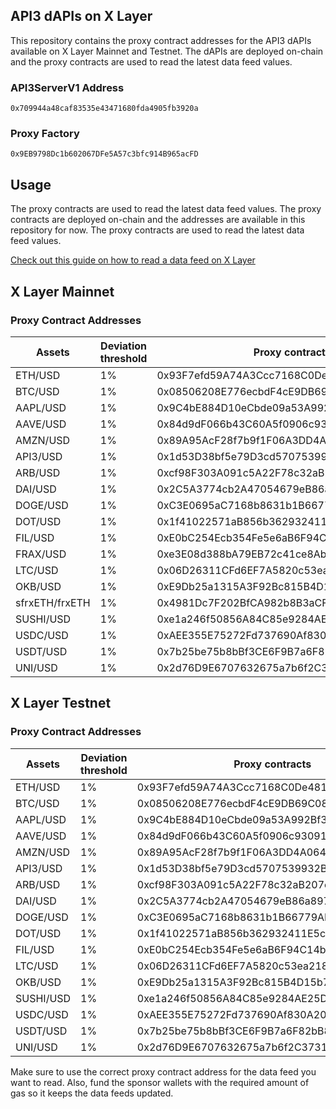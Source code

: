 ## API3 dAPIs on X Layer

This repository contains the proxy contract addresses for the API3 dAPIs available on X Layer Mainnet and Testnet. The dAPIs are deployed on-chain and the proxy contracts are used to read the latest data feed values.

### API3ServerV1 Address
`0x709944a48caf83535e43471680fda4905fb3920a`
### Proxy Factory
`0x9EB9798Dc1b602067DFe5A57c3bfc914B965acFD`

## Usage

The proxy contracts are used to read the latest data feed values. The proxy contracts are deployed on-chain and the addresses are available in this repository for now. The proxy contracts are used to read the latest data feed values.

[Check out this guide on how to read a data feed on X Layer](https://docs.api3.org/guides/dapis/read-a-dapi/)

## X Layer Mainnet

### Proxy Contract Addresses

| Assets | Deviation threshold | Proxy contracts | Sponsor wallets |
|--------|---------------------|-----------------|-----------------|
| ETH/USD | 1% | 0x93F7efd59A74A3Ccc7168C0De481461e5Bd9518c | 0xC680BcDA3b122837A0D49ba23f607b412Cd90906 |
| BTC/USD | 1% | 0x08506208E776ecbdF4cE9DB69C08Aa90A06825C0 | 0x82D117e7AdEd3fC8A9266252899B21C843dDC4B2 |
| AAPL/USD | 1% | 0x9C4bE884D10eCbde09a53A992Bf3a01D7c8fCA26 | 0x91E8A2033f1ce7f0138f88e01EFEAA14776387FD |
| AAVE/USD | 1% | 0x84d9dF066b43C60A5f0906c930914dc98B654493 | 0x17EeAbF49bE81B763F88877E508584cf0A5a5eD6 |
| AMZN/USD | 1% | 0x89A95AcF28f7b9f1F06A3DD4A064560568b30E92 | 0xd74eDF7043472830d93145Bd0087059c6AB317F3 |
| API3/USD | 1% | 0x1d53D38bf5e79D3cd5707539932B22B09a4E450b | 0xBA1817Ceb62A8dcC9d42a166b9F7CAB204656c72 |
| ARB/USD | 1% | 0xcf98F303A091c5A22F78c32aB207cfEA2774dfa4 | 0x751114392B3Da45f24755aCd51a6E794E5Af029a |
| DAI/USD | 1% | 0x2C5A3774cb2A47054679eB86a897440c564AC867 | 0xF8CbF618Bc8ff4BF78bEb744ba33380C362227Db |
| DOGE/USD | 1% | 0xC3E0695aC7168b8631b1B66779AB8a5C751a3146 | 0x8B67b0728380fF6931cc7D4aa8ab2844A6f0B82F |
| DOT/USD | 1% | 0x1f41022571aB856b362932411E5cfAD82A13A415 | 0x1503370573eB9bD04fc376a14fA3Be51E9046425 |
| FIL/USD | 1% | 0xE0bC254Ecb354Fe5e6aB6F94C14b9F008Ddd7371 | 0x666deEF0501EcC1D1611Acc8B36C0b67B0d9451F |
| FRAX/USD | 1% | 0xe3E08d388bA79EB72c41ce8Ab50d10700d9213B3 | 0xedDD4a20b191Ae6F6f8D7474dbDD996eeCe97FB4 |
| LTC/USD | 1% | 0x06D26311CFd6EF7A5820c53ea2184ecE9a51a0Aa | 0xDf5ebd7B04806829a286e6332004C796951a3fda |
| OKB/USD | 1% | 0xE9Db25a1315A3F92Bc815B4D15b78d7759c2139D | 0xc291031327953E61400004B5F209bEc996F69BcF |
| sfrxETH/frxETH | 1% | 0x4981Dc7F202BfCA982b8B3aCF5c624c7c460C11C | 0x822DE966F01C8e8DA03e67B4Afa9B589fF6628b1 |
| SUSHI/USD | 1% | 0xe1a246f50856A84C85e9284AE25D810ddF189862 | 0xc0A66985c2106a2e03AAbEF1E57a93Da0d10E951 |
| USDC/USD | 1% | 0xAEE355E75272Fd737690Af830A20193c93e6f159 | 0x2b265b6D826E8d538C3721a1B364073CB3f75234 |
| USDT/USD | 1% | 0x7b25be75b8bBf3CE6F9B7a6F82bB84d2976cb7aB | 0x8Fc8f8548C2ff2D7A8a92a30ACaB3cA6a6b9F868 |
| UNI/USD | 1% | 0x2d76D9E6707632675a7b6f2C3731e7a2449f6C6c | 0x2DC913BBFB55451dbd10aF61a0064DA687E3397e |

## X Layer Testnet

### Proxy Contract Addresses

| Assets | Deviation threshold | Proxy contracts | Sponsor wallets |
|--------|---------------------|-----------------|-----------------|
| ETH/USD | 1% | 0x93F7efd59A74A3Ccc7168C0De481461e5Bd9518c | 0xC680BcDA3b122837A0D49ba23f607b412Cd90906 |
| BTC/USD | 1% | 0x08506208E776ecbdF4cE9DB69C08Aa90A06825C0 | 0x82D117e7AdEd3fC8A9266252899B21C843dDC4B2 |
| AAPL/USD | 1% | 0x9C4bE884D10eCbde09a53A992Bf3a01D7c8fCA26 | 0x91E8A2033f1ce7f0138f88e01EFEAA14776387FD |
| AAVE/USD | 1% | 0x84d9dF066b43C60A5f0906c930914dc98B654493 | 0x17EeAbF49bE81B763F88877E508584cf0A5a5eD6 |
| AMZN/USD | 1% | 0x89A95AcF28f7b9f1F06A3DD4A064560568b30E92 | 0xd74eDF7043472830d93145Bd0087059c6AB317F3 |
| API3/USD | 1% | 0x1d53D38bf5e79D3cd5707539932B22B09a4E450b | 0xBA1817Ceb62A8dcC9d42a166b9F7CAB204656c72 |
| ARB/USD | 1% | 0xcf98F303A091c5A22F78c32aB207cfEA2774dfa4 | 0x751114392B3Da45f24755aCd51a6E794E5Af029a |
| DAI/USD | 1% | 0x2C5A3774cb2A47054679eB86a897440c564AC867 | 0xF8CbF618Bc8ff4BF78bEb744ba33380C362227Db |
| DOGE/USD | 1% | 0xC3E0695aC7168b8631b1B66779AB8a5C751a3146 | 0x8B67b0728380fF6931cc7D4aa8ab2844A6f0B82F |
| DOT/USD | 1% | 0x1f41022571aB856b362932411E5cfAD82A13A415 | 0x1503370573eB9bD04fc376a14fA3Be51E9046425 |
| FIL/USD | 1% | 0xE0bC254Ecb354Fe5e6aB6F94C14b9F008Ddd7371 | 0x666deEF0501EcC1D1611Acc8B36C0b67B0d9451F |
| LTC/USD | 1% | 0x06D26311CFd6EF7A5820c53ea2184ecE9a51a0Aa | 0xDf5ebd7B04806829a286e6332004C796951a3fda |
| OKB/USD | 1% | 0xE9Db25a1315A3F92Bc815B4D15b78d7759c2139D | 0xc291031327953E61400004B5F209bEc996F69BcF |
| SUSHI/USD | 1% | 0xe1a246f50856A84C85e9284AE25D810ddF189862 | 0xc0A66985c2106a2e03AAbEF1E57a93Da0d10E951 |
| USDC/USD | 1% | 0xAEE355E75272Fd737690Af830A20193c93e6f159 | 0x2b265b6D826E8d538C3721a1B364073CB3f75234 |
| USDT/USD | 1% | 0x7b25be75b8bBf3CE6F9B7a6F82bB84d2976cb7aB | 0x8Fc8f8548C2ff2D7A8a92a30ACaB3cA6a6b9F868 |
| UNI/USD | 1% | 0x2d76D9E6707632675a7b6f2C3731e7a2449f6C6c | 0x2DC913BBFB55451dbd10aF61a0064DA687E3397e |

Make sure to use the correct proxy contract address for the data feed you want to read. Also, fund the sponsor wallets with the required amount of gas so it keeps the data feeds updated.
